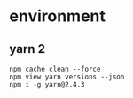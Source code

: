 # environment

## yarn 2

```shell
npm cache clean --force
npm view yarn versions --json
npm i -g yarn@2.4.3
```
